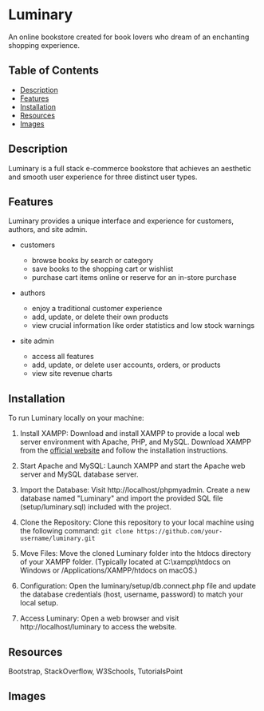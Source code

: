 # Luminary
An online bookstore created for book lovers who dream of an enchanting shopping experience.

## Table of Contents

- [Description](#description)
- [Features](#features)
- [Installation](#installation)
- [Resources](#resources)
- [Images](#images)

## Description
Luminary is a full stack e-commerce bookstore that achieves an aesthetic and smooth user experience for three distinct user types.

## Features
Luminary provides a unique interface and experience for customers, authors, and site admin. 

* customers 
     * browse books by search or category
     * save books to the shopping cart or wishlist
     * purchase cart items online or reserve for an in-store purchase

* authors
     * enjoy a traditional customer experience
     * add, update, or delete their own products
     * view crucial information like order statistics and low stock warnings

* site admin
     * access all features   
     * add, update, or delete user accounts, orders, or products
     * view site revenue charts
 
## Installation
To run Luminary locally on your machine:

1. Install XAMPP: Download and install XAMPP to provide a local web server environment with Apache, PHP, and MySQL. Download XAMPP from the [official website](https://www.apachefriends.org/index.html) and follow the installation instructions.

2. Start Apache and MySQL: Launch XAMPP and start the Apache web server and MySQL database server.

3. Import the Database: Visit http://localhost/phpmyadmin. Create a new database named "Luminary" and import the provided SQL file (setup/luminary.sql) included with the project.

4. Clone the Repository: Clone this repository to your local machine using the following command:
   `git clone https://github.com/your-username/luminary.git`

5. Move Files: Move the cloned Luminary folder into the htdocs directory of your XAMPP folder. (Typically located at C:\xampp\htdocs on Windows or /Applications/XAMPP/htdocs on macOS.)

6. Configuration: Open the luminary/setup/db.connect.php file and update the database credentials (host, username, password) to match your local setup.

7. Access Luminary: Open a web browser and visit http://localhost/luminary to access the website.

## Resources
Bootstrap, StackOverflow, W3Schools, TutorialsPoint

## Images

